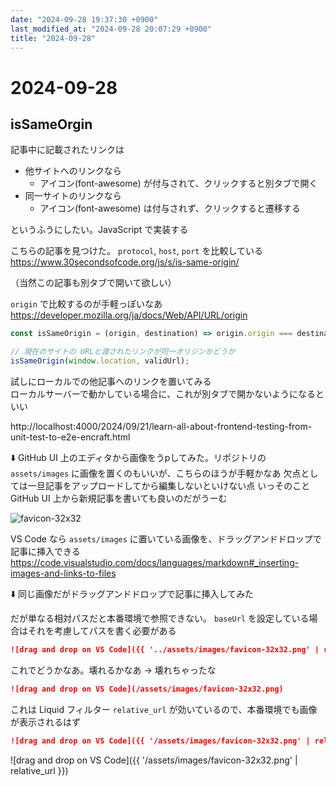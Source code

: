 ```yaml
---
date: "2024-09-28 19:37:30 +0900"
last_modified_at: "2024-09-28 20:07:29 +0900"
title: "2024-09-28"
---
```


# 2024-09-28
## isSameOrgin

記事中に記載されたリンクは  

- 他サイトへのリンクなら
  - アイコン(font-awesome) が付与されて、クリックすると別タブで開く
- 同一サイトのリンクなら
  - アイコン(font-awesome) は付与されず、クリックすると遷移する

というふうにしたい。JavaScript で実装する

こちらの記事を見つけた。 `protocol`, `host`, `port` を比較している  
https://www.30secondsofcode.org/js/s/is-same-origin/

（当然この記事も別タブで開いて欲しい）

`origin` で比較するのが手軽っぽいなあ https://developer.mozilla.org/ja/docs/Web/API/URL/origin

```js
const isSameOrigin = (origin, destination) => origin.origin === destination.origin;

// 現在のサイトの URLと渡されたリンクが同一オリジンかどうか
isSameOrigin(window.location, validUrl);
```

試しにローカルでの他記事へのリンクを置いてみる  
ローカルサーバーで動かしている場合に、これが別タブで開かないようになるといい

http://localhost:4000/2024/09/21/learn-all-about-frontend-testing-from-unit-test-to-e2e-encraft.html

⬇️ GitHub UI 上のエディタから画像をうpしてみた。リポジトリの `assets/images` に画像を置くのもいいが、こちらのほうが手軽かなあ
欠点としては一旦記事をアップロードしてから編集しないといけない点
いっそのこと GitHub UI 上から新規記事を書いても良いのだがうーむ

![favicon-32x32](https://github.com/user-attachments/assets/711d13e3-6672-4ba0-954d-4d2b2f515378)

VS Code なら `assets/images` に置いている画像を、ドラッグアンドドロップで記事に挿入できる  
https://code.visualstudio.com/docs/languages/markdown#_inserting-images-and-links-to-files

⬇️ 同じ画像だがドラッグアンドドロップで記事に挿入してみた

だが単なる相対パスだと本番環境で参照できない。 `baseUrl` を設定している場合はそれを考慮してパスを書く必要がある

```markdown
![drag and drop on VS Code]({{ '../assets/images/favicon-32x32.png' | relative_url }})
```

これでどうかなあ。壊れるかなあ -> 壊れちゃったな

```markdown
![drag and drop on VS Code](/assets/images/favicon-32x32.png)
```

これは Liquid フィルター `relative_url` が効いているので、本番環境でも画像が表示されるはず

```markdown
![drag and drop on VS Code]({{ '/assets/images/favicon-32x32.png' | relative_url }})
```

![drag and drop on VS Code]({{ '/assets/images/favicon-32x32.png' | relative_url }})

